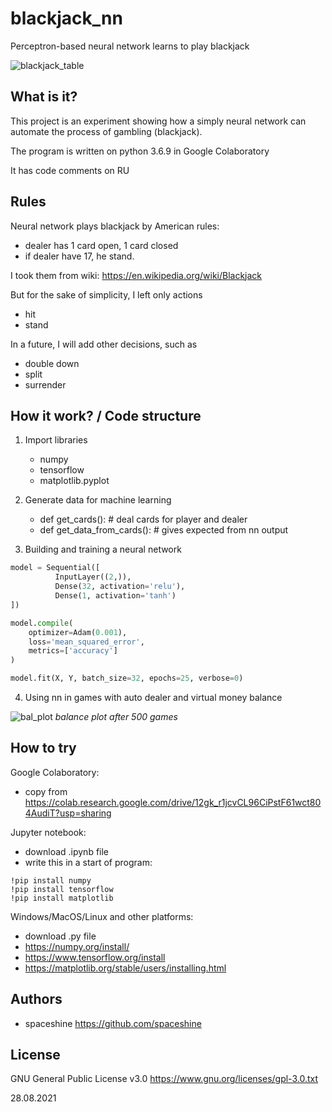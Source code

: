 # blackjack_nn
Perceptron-based neural network learns to play blackjack

![blackjack_table](https://user-images.githubusercontent.com/80642434/131244478-1ac29d98-cbf6-4c94-9ddd-276e99f67ea8.png)


What is it?
-----------

This project is an experiment showing how a simplу neural network 
can automate the process of gambling (blackjack).

The program is written on python 3.6.9 in Google Colaboratory

It has code comments on RU

Rules
-----

Neural network plays blackjack by American rules:
   - dealer has 1 card open, 1 card closed
   - if dealer have 17, he stand.

I took them from wiki: https://en.wikipedia.org/wiki/Blackjack

But for the sake of simplicity, I left only actions
   - hit
   - stand

In a future, I will add other decisions, such as
   - double down
   - split
   - surrender


How it work? / Code structure
-----------------------------

1. Import libraries
   - numpy
   - tensorflow
   - matplotlib.pyplot
 
2. Generate data for machine learning 
   - def get_cards(): # deal cards for player and dealer
   - def get_data_from_cards(): # gives expected from nn output 

3. Building and training a neural network
~~~ python
model = Sequential([
          InputLayer((2,)),
          Dense(32, activation='relu'),
          Dense(1, activation='tanh')
])
~~~
~~~ python
model.compile(
    optimizer=Adam(0.001),
    loss='mean_squared_error',
    metrics=['accuracy']
)
~~~
~~~ python
model.fit(X, Y, batch_size=32, epochs=25, verbose=0)
~~~
4. Using nn in games with auto dealer and virtual money balance

![bal_plot](https://user-images.githubusercontent.com/80642434/131209304-e8282280-80e2-4ba1-90e2-616bc2696f9c.png)
*balance plot after 500 games*

How to try
----------

Google Colaboratory:
   - copy from 
   https://colab.research.google.com/drive/12gk_r1jcvCL96CiPstF61wct804AudiT?usp=sharing

Jupyter notebook:
   - download .ipynb file
   - write this in a start of program:
~~~
!pip install numpy
!pip install tensorflow
!pip install matplotlib
~~~

Windows/MacOS/Linux and other platforms:
   - download .py file
   - https://numpy.org/install/
   - https://www.tensorflow.org/install
   - https://matplotlib.org/stable/users/installing.html


Authors
-------

- spaceshine
https://github.com/spaceshine

License
-------

GNU General Public License v3.0
https://www.gnu.org/licenses/gpl-3.0.txt

28.08.2021
